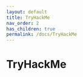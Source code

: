 ```yaml
---
layout: default
title: TryHackMe
nav_order: 2
has_children: true
permalink: /docs/TryHackMe
---
```


# TryHackMe
